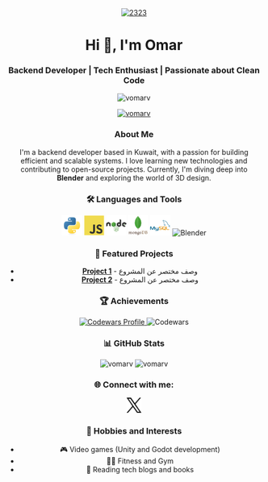 <div align="center">
  <a href="https://ibb.co/JCmdB5Z">
    <img src="https://media.discordapp.net/attachments/844198879960629288/1277093021829169162/3624741a-b1cb-4b25-8bde-f88deef12c2c.webp?ex=67bbda0f&is=67ba888f&hm=4591da4dd397ed9a14b75a54c393776b7f4829a152a5b6979c9d95ebb499447d&=&format=webp&width=1175&height=671" alt="2323" border="0" />
  </a>


  
  <h1>Hi 👋, I'm Omar</h1>
  <h3>Backend Developer | Tech Enthusiast | Passionate about Clean Code</h3>
  
  <p>
    <img src="https://komarev.com/ghpvc/?username=vomarv&label=Profile%20views&color=0e75b6&style=flat" alt="vomarv" />
  </p>
  
  <p>
    <a href="https://github.com/ryo-ma/github-profile-trophy">
      <img src="https://github-profile-trophy.vercel.app/?username=vomarv" alt="vomarv" />
    </a>
  </p>

  ### About Me
  I'm a backend developer based in Kuwait, with a passion for building efficient and scalable systems. I love learning new technologies and contributing to open-source projects. Currently, I'm diving deep into **Blender** and exploring the world of 3D design.
  
  ### 🛠️ Languages and Tools

  <p align="center">
    <img src="https://raw.githubusercontent.com/devicons/devicon/master/icons/python/python-original.svg" alt="Python" width="40" height="40"/>
    <img src="https://raw.githubusercontent.com/devicons/devicon/master/icons/javascript/javascript-original.svg" alt="JavaScript" width="40" height="40"/>
    <img src="https://raw.githubusercontent.com/devicons/devicon/master/icons/nodejs/nodejs-original-wordmark.svg" alt="Node.js" width="40" height="40"/>
    <img src="https://raw.githubusercontent.com/devicons/devicon/master/icons/mongodb/mongodb-original-wordmark.svg" alt="MongoDB" width="40" height="40"/>
    <img src="https://raw.githubusercontent.com/devicons/devicon/master/icons/mysql/mysql-original-wordmark.svg" alt="MySQL" width="40" height="40"/>
    <img src="https://download.blender.org/branding/community/blender_community_badge_white.svg" alt="Blender" width="40" height="40"/>
  </p>

  ### 🚀 Featured Projects
  - [**Project 1**](https://github.com/vomarv/project1) - وصف مختصر عن المشروع
  - [**Project 2**](https://github.com/vomarv/project2) - وصف مختصر عن المشروع

  ### 🏆 Achievements
  <p align="center">
    <a href="https://www.codewars.com/users/VomarV">
      <img src="https://www.codewars.com/users/VomarV/badges/small" alt="Codewars Profile" />
    </a>
    <img src="https://img.shields.io/badge/Codewars-B1361E?style=for-the-badge&logo=codewars&logoColor=grey" alt="Codewars" />
  </p>

  ### 📊 GitHub Stats
  
<img src="https://github-readme-stats.vercel.app/api?username=vomarv&show_icons=true&locale=en" alt="vomarv" />


<img src="https://github-readme-stats.vercel.app/api/top-langs?username=vomarv&show_icons=true&locale=en&layout=compact" alt="vomarv" />

  ### 🌐 Connect with me:
  <p align="center">
    <a href="https://twitter.com/vomarvv" target="_blank">
      <img src="https://raw.githubusercontent.com/devicons/devicon/master/icons/twitter/twitter-original.svg" alt="Twitter" width="30" height="30"/>
    </a>
  </p>

  ### 🎨 Hobbies and Interests
  - 🎮 Video games (Unity and Godot development)
  - 🏋️‍♂️ Fitness and Gym
  - 📖 Reading tech blogs and books
</div>

